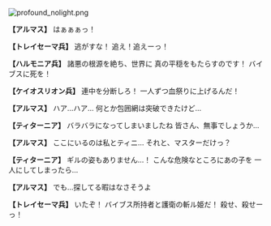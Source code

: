 
![profound_nolight.png](../images/backgrounds/profound_nolight.png)

**【アルマス】**
はぁぁぁっ！

**【トレイセーマ兵】**
逃がすな！
追え！追えーっ！

**【ハルモニア兵】**
諸悪の根源を絶ち、世界に
真の平穏をもたらすのです！
バイブスに死を！

**【ケイオスリオン兵】**
連中を分断しろ！
一人ずつ血祭りに上げるんだ！

**【アルマス】**
ハア…ハア…
何とか包囲網は突破できたけど…

**【ティターニア】**
バラバラになってしまいましたね
皆さん、無事でしょうか…

**【アルマス】**
ここにいるのは私とティニ…
それと、マスターだけっ？

**【ティターニア】**
ギルの姿もありません…！
こんな危険なところにあの子を
一人にしてしまったら…

**【アルマス】**
でも…探してる暇はなさそうよ

**【トレイセーマ兵】**
いたぞ！
バイブス所持者と護衛の斬ル姫だ！
殺せ、殺せーっ！